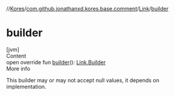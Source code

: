 //[Kores](../../index.md)/[com.github.jonathanxd.kores.base.comment](../index.md)/[Link](index.md)/[builder](builder.md)



# builder  
[jvm]  
Content  
open override fun [builder](builder.md)(): [Link.Builder](-builder/index.md)  
More info  


This builder may or may not accept null values, it depends on implementation.

  



